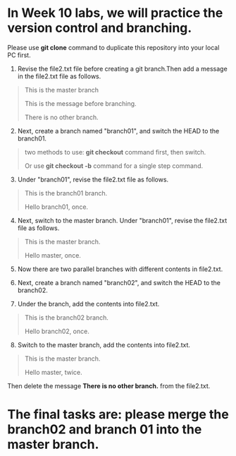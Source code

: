 
# In Week 10 labs, we will practice the version control and branching. 

Please use **git clone** command to duplicate this repository into your local PC first. 


1. Revise the file2.txt file before creating a git branch.Then add a message in the file2.txt file as follows.

>
> This is the master branch
>
> This is the message before branching.
>
> There is no other branch. 
>


2. Next, create a branch named "branch01", and switch the HEAD to the branch01. 

>
> two methods to use: **git checkout** command first, then switch. 
> 
> Or use **git checkout -b** command for a single step command. 
>

3. Under "branch01", revise the file2.txt file as follows. 

>
> This is the branch01 branch. 
>
> Hello branch01, once.
>

4. Next, switch to the master branch. Under "branch01", revise the file2.txt file as follows. 

>
> This is the master branch. 
>
> Hello master, once.
>

5. Now there are two parallel branches with different contents in file2.txt. 


6. Next, create a branch named "branch02", and switch the HEAD to the branch02. 


7. Under the branch, add the contents into file2.txt. 

>
> This is the branch02 branch. 
>
> Hello branch02, once.
>

8. Switch to the master branch, add the contents into file2.txt. 

>
> This is the master branch. 
>
> Hello master, twice.
>

Then delete the message **There is no other branch.** from the file2.txt. 


# The final tasks are: please merge the branch02 and branch 01 into the master branch. 



